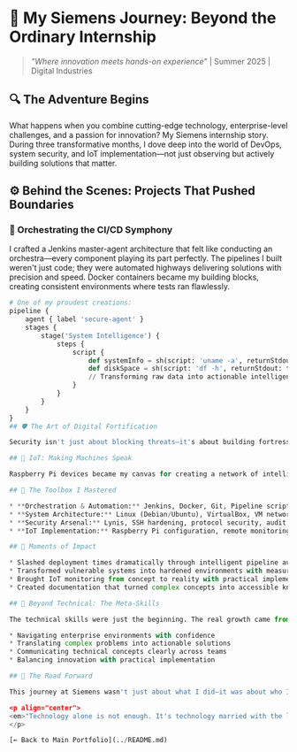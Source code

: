 # 🚀 My Siemens Journey: Beyond the Ordinary Internship

> *"Where innovation meets hands-on experience"* | Summer 2025 | Digital Industries

## 🔍 The Adventure Begins

What happens when you combine cutting-edge technology, enterprise-level challenges, and a passion for innovation? My Siemens internship story. During three transformative months, I dove deep into the world of DevOps, system security, and IoT implementation—not just observing but actively building solutions that matter.

## ⚙️ Behind the Scenes: Projects That Pushed Boundaries

### 🔄 Orchestrating the CI/CD Symphony
I crafted a Jenkins master-agent architecture that felt like conducting an orchestra—every component playing its part perfectly. The pipelines I built weren't just code; they were automated highways delivering solutions with precision and speed. Docker containers became my building blocks, creating consistent environments where tests ran flawlessly.

```python
# One of my proudest creations:
pipeline {
    agent { label 'secure-agent' }
    stages {
        stage('System Intelligence') {
            steps {
                script {
                    def systemInfo = sh(script: 'uname -a', returnStdout: true).trim()
                    def diskSpace = sh(script: 'df -h', returnStdout: true).trim()
                    // Transforming raw data into actionable intelligence
                }
            }
        }
    }
}
## 🛡️ The Art of Digital Fortification

Security isn't just about blocking threats—it's about building fortresses. With Lynis as my guide, I navigated the complex landscape of system vulnerabilities, transforming ordinary Linux installations into hardened fortresses. SSH configurations became gateways that welcomed authorized users while remaining impenetrable to threats.

## 📡 IoT: Making Machines Speak

Raspberry Pi devices became my canvas for creating a network of intelligent eyes and ears. Each device, strategically deployed and configured, formed part of a broader monitoring ecosystem. The satisfaction of seeing these small yet powerful computers successfully reporting system metrics remotely was immeasurable.

## 🧰 The Toolbox I Mastered

* **Orchestration & Automation:** Jenkins, Docker, Git, Pipeline scripting
* **System Architecture:** Linux (Debian/Ubuntu), VirtualBox, VM networking
* **Security Arsenal:** Lynis, SSH hardening, protocol security, audit tools
* **IoT Implementation:** Raspberry Pi configuration, remote monitoring, secure access

## 💫 Moments of Impact

* Slashed deployment times dramatically through intelligent pipeline automation
* Transformed vulnerable systems into hardened environments with measurable security improvements
* Brought IoT monitoring from concept to reality with practical implementations
* Created documentation that turned complex concepts into accessible knowledge

## 🧠 Beyond Technical: The Meta-Skills

The technical skills were just the beginning. The real growth came from:

* Navigating enterprise environments with confidence
* Translating complex problems into actionable solutions
* Communicating technical concepts clearly across teams
* Balancing innovation with practical implementation

## 🌠 The Road Forward

This journey at Siemens wasn't just about what I did—it was about who I became. A problem-solver who sees challenges as opportunities. A developer who values security as much as functionality. A professional ready to bring both technical excellence and creative thinking to the table.

<p align="center">
<em>"Technology alone is not enough. It's technology married with the liberal arts, married with the humanities, that yields the results that make our hearts sing." – Steve Jobs</em>
</p>

[← Back to Main Portfolio](../README.md)

